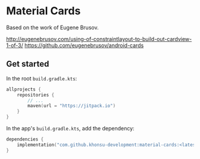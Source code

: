 # Material Cards

Based on the work of Eugene Brusov.

http://eugenebrusov.com/using-of-constraintlayout-to-build-out-cardview-1-of-3/
https://github.com/eugenebrusov/android-cards

## Get started

In the root `build.gradle.kts`:

```kotlin
allprojects {
    repositories {
        // ...
        maven(url = "https://jitpack.io")
    }
}
```

In the app's `build.gradle.kts`, add the dependency:

```kotlin
dependencies {
    implementation("com.github.khonsu-development:material-cards:<latest-version>")
}
```
